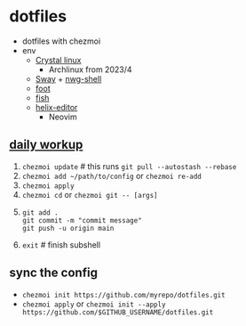 # dotfiles

- dotfiles with chezmoi
- env
  - [Crystal linux](https://getcryst.al/site)
    - Archlinux from 2023/4
  - [Sway](https://swaywm.org/) +
    [nwg-shell](https://nwg-piotr.github.io/nwg-shell/)
  - [foot](https://codeberg.org/dnkl/foot)
  - [fish](https://fishshell.com/)
  - [helix-editor](https://helix-editor.com/)
    - Neovim

## [daily workup](https://www.chezmoi.io/user-guide/daily-operations/)

1. `chezmoi update` # this runs `git pull --autostash --rebase`
2. `chezmoi add ~/path/to/config` or `chezmoi re-add`
3. `chezmoi apply`
4. `chezmoi cd` or `chezmoi git -- [args]`
5. ```
   git add .  
   git commit -m "commit message"
   git push -u origin main
   ```
6. `exit` # finish subshell

## sync the config

- `chezmoi init https://github.com/myrepo/dotfiles.git`
- `chezmoi apply` or
  `chezmoi init --apply https://github.com/$GITHUB_USERNAME/dotfiles.git`

